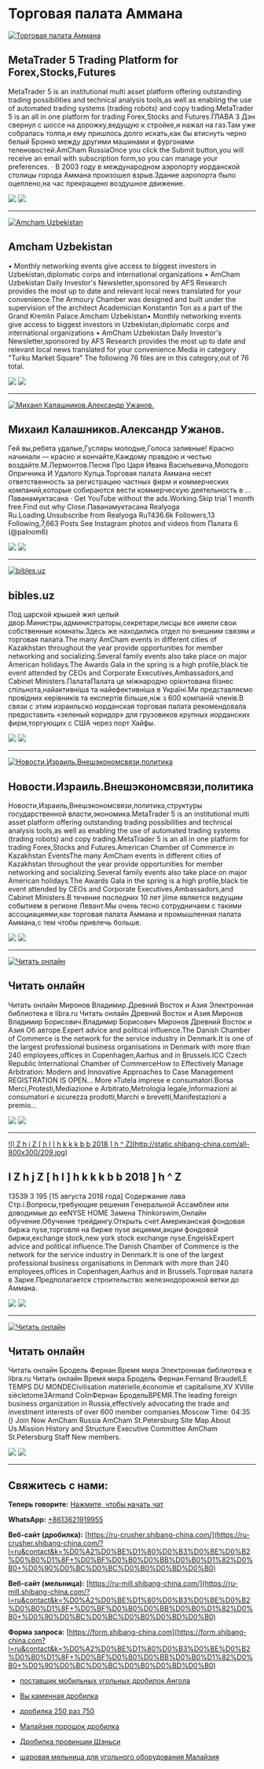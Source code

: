 # Торговая палата Аммана

<a href="https://swt.shibang-china.com/?l=ru&img&k=%D0%A2%D0%BE%D1%80%D0%B3%D0%BE%D0%B2%D0%B0%D1%8F+%D0%BF%D0%B0%D0%BB%D0%B0%D1%82%D0%B0+%D0%90%D0%BC%D0%BC%D0%B0%D0%BD%D0%B0" target="_blank">![Торговая палата Аммана](http://static.shibang-china.com/all-800x300/171.jpg)</a>

## MetaTrader 5 Trading Platform for Forex,Stocks,Futures
MetaTrader 5 is an institutional multi asset platform offering outstanding trading possibilities and technical analysis tools,as well as enabling the use of automated trading systems (trading robots) and copy trading.MetaTrader 5 is an all in one platform for trading Forex,Stocks and Futures.ГЛАВА 3 Дэн свернул с шоссе на дорожку,ведущую к стройке,и нажал на газ.Там уже собралась толпа,и ему пришлось долго искать,как бы втиснуть черно белый Бронко между другими машинами и фургонами теленовостей.AmCham RussiaOnce you click the Submit button,you will receive an email with subscription form,so you can manage your preferences.&nbsp;&#0183;&#32;В 2003 году в международном аэропорту иорданской столицы города Аммана произошел взрыв.Здание аэропорта было оцеплено,на час прекращено воздушное движение.


<a href="https://whatsapp.shibangsoft.com/WhatsApp.php" target="_blank" title="WhatsApp">![](http://static.shibang-china.com/icon/whatsapp.png)</a> <a href="https://swt.shibang-china.com/?l=ru&icon&k=%D0%A2%D0%BE%D1%80%D0%B3%D0%BE%D0%B2%D0%B0%D1%8F+%D0%BF%D0%B0%D0%BB%D0%B0%D1%82%D0%B0+%D0%90%D0%BC%D0%BC%D0%B0%D0%BD%D0%B0" target="_blank">![](http://static.shibang-china.com/icon/chat-ru.png)</a>

---

<a href="https://swt.shibang-china.com/?l=ru&img&k=%D0%A2%D0%BE%D1%80%D0%B3%D0%BE%D0%B2%D0%B0%D1%8F+%D0%BF%D0%B0%D0%BB%D0%B0%D1%82%D0%B0+%D0%90%D0%BC%D0%BC%D0%B0%D0%BD%D0%B0" target="_blank">![Amcham Uzbekistan](http://static.shibang-china.com/all-800x300/1202.jpg)</a>

## Amcham Uzbekistan
• Monthly networking events give access to biggest investors in Uzbekistan,diplomatic corps and international organizations • AmCham Uzbekistan Daily Investor's Newsletter,sponsored by AFS Research provides the most up to date and relevant local news translated for your convenience.The Armoury Chamber was designed and built under the supervision of the architect Academician Konstantin Ton as a part of the Grand Kremlin Palace.Amcham Uzbekistan• Monthly networking events give access to biggest investors in Uzbekistan,diplomatic corps and international organizations • AmCham Uzbekistan Daily Investor's Newsletter,sponsored by AFS Research provides the most up to date and relevant local news translated for your convenience.Media in category &quot;Turku Market Square&quot; The following 76 files are in this category,out of 76 total.


<a href="https://whatsapp.shibangsoft.com/WhatsApp.php" target="_blank" title="WhatsApp">![](http://static.shibang-china.com/icon/whatsapp.png)</a> <a href="https://swt.shibang-china.com/?l=ru&icon&k=%D0%A2%D0%BE%D1%80%D0%B3%D0%BE%D0%B2%D0%B0%D1%8F+%D0%BF%D0%B0%D0%BB%D0%B0%D1%82%D0%B0+%D0%90%D0%BC%D0%BC%D0%B0%D0%BD%D0%B0" target="_blank">![](http://static.shibang-china.com/icon/chat-ru.png)</a>

---

<a href="https://swt.shibang-china.com/?l=ru&img&k=%D0%A2%D0%BE%D1%80%D0%B3%D0%BE%D0%B2%D0%B0%D1%8F+%D0%BF%D0%B0%D0%BB%D0%B0%D1%82%D0%B0+%D0%90%D0%BC%D0%BC%D0%B0%D0%BD%D0%B0" target="_blank">![Михаил Калашников.Александр Ужанов.](http://static.shibang-china.com/all-800x300/1449.jpg)</a>

## Михаил Калашников.Александр Ужанов.
Гей вы,ребята удалые,Гусляры молодые,Голоса заливные! Красно начинали — красно и кончайте,Каждому правдою и честью воздайте.М.Лермонтов.Песня Про Царя Ивана Васильевича,Молодого Опричника И Удалого Купца.Торговая палата Аммана несет ответственность за регистрацию частных фирм и коммерческих компаний,которые собираются вести коммерческую деятельность в …Паванамуктасана&nbsp;&#0183;&#32;Get YouTube without the ads.Working.Skip trial 1 month free.Find out why Close.Паванамуктасана Realyoga Ru.Loading.Unsubscribe from Realyoga Ru?436.6k Followers,13 Following,7,663 Posts See Instagram photos and videos from Палата 6 (@palnom6)


<a href="https://whatsapp.shibangsoft.com/WhatsApp.php" target="_blank" title="WhatsApp">![](http://static.shibang-china.com/icon/whatsapp.png)</a> <a href="https://swt.shibang-china.com/?l=ru&icon&k=%D0%A2%D0%BE%D1%80%D0%B3%D0%BE%D0%B2%D0%B0%D1%8F+%D0%BF%D0%B0%D0%BB%D0%B0%D1%82%D0%B0+%D0%90%D0%BC%D0%BC%D0%B0%D0%BD%D0%B0" target="_blank">![](http://static.shibang-china.com/icon/chat-ru.png)</a>

---

<a href="https://swt.shibang-china.com/?l=ru&img&k=%D0%A2%D0%BE%D1%80%D0%B3%D0%BE%D0%B2%D0%B0%D1%8F+%D0%BF%D0%B0%D0%BB%D0%B0%D1%82%D0%B0+%D0%90%D0%BC%D0%BC%D0%B0%D0%BD%D0%B0" target="_blank">![bibles.uz](http://static.shibang-china.com/all-800x300/886.jpg)</a>

## bibles.uz
Под царской крышей жил целый двор.Министры,администраторы,секретари,писцы все имели свои собственные комнаты.Здесь же находились отдел по внешним связям и торговая палата.The many AmCham events in different cities of Kazakhstan throughout the year provide opportunities for member networking and socializing.Several family events also take place on major American holidays.The Awards Gala in the spring is a high profile,black tie event attended by CEOs and Corporate Executives,Ambassadors,and Cabinet Ministers.ПалатаПалата це міжнародно орієнтована бізнес спільнота,найактивніша та найефективніша в Україні.Ми представляємо провідних керівників та експертів більше,ніж з 600 компаній членів.В связи с этим израильско иорданская торговая палата рекомендовала предоставить &#171;зеленый коридор&#187; для грузовиков крупных иорданских фирм,торгующих с США через порт Хайфы.


<a href="https://whatsapp.shibangsoft.com/WhatsApp.php" target="_blank" title="WhatsApp">![](http://static.shibang-china.com/icon/whatsapp.png)</a> <a href="https://swt.shibang-china.com/?l=ru&icon&k=%D0%A2%D0%BE%D1%80%D0%B3%D0%BE%D0%B2%D0%B0%D1%8F+%D0%BF%D0%B0%D0%BB%D0%B0%D1%82%D0%B0+%D0%90%D0%BC%D0%BC%D0%B0%D0%BD%D0%B0" target="_blank">![](http://static.shibang-china.com/icon/chat-ru.png)</a>

---

<a href="https://swt.shibang-china.com/?l=ru&img&k=%D0%A2%D0%BE%D1%80%D0%B3%D0%BE%D0%B2%D0%B0%D1%8F+%D0%BF%D0%B0%D0%BB%D0%B0%D1%82%D0%B0+%D0%90%D0%BC%D0%BC%D0%B0%D0%BD%D0%B0" target="_blank">![Новости.Израиль.Внешэкономсвязи,политика](http://static.shibang-china.com/all-800x300/977.jpg)</a>

## Новости.Израиль.Внешэкономсвязи,политика
Новости,Израиль,Внешэкономсвязи,политика,структуры государственной власти,экономика.MetaTrader 5 is an institutional multi asset platform offering outstanding trading possibilities and technical analysis tools,as well as enabling the use of automated trading systems (trading robots) and copy trading.MetaTrader 5 is an all in one platform for trading Forex,Stocks and Futures.American Chamber of Commerce in Kazakhstan EventsThe many AmCham events in different cities of Kazakhstan throughout the year provide opportunities for member networking and socializing.Several family events also take place on major American holidays.The Awards Gala in the spring is a high profile,black tie event attended by CEOs and Corporate Executives,Ambassadors,and Cabinet Ministers.В течение последних 10 лет jiime является ведущим событием в регионе Левант.Мы очень тесно сотрудничаем с такими ассоциациями,как торговая палата Аммана и промышленная палата Аммана,с тем чтобы привлечь больше.


<a href="https://whatsapp.shibangsoft.com/WhatsApp.php" target="_blank" title="WhatsApp">![](http://static.shibang-china.com/icon/whatsapp.png)</a> <a href="https://swt.shibang-china.com/?l=ru&icon&k=%D0%A2%D0%BE%D1%80%D0%B3%D0%BE%D0%B2%D0%B0%D1%8F+%D0%BF%D0%B0%D0%BB%D0%B0%D1%82%D0%B0+%D0%90%D0%BC%D0%BC%D0%B0%D0%BD%D0%B0" target="_blank">![](http://static.shibang-china.com/icon/chat-ru.png)</a>

---

<a href="https://swt.shibang-china.com/?l=ru&img&k=%D0%A2%D0%BE%D1%80%D0%B3%D0%BE%D0%B2%D0%B0%D1%8F+%D0%BF%D0%B0%D0%BB%D0%B0%D1%82%D0%B0+%D0%90%D0%BC%D0%BC%D0%B0%D0%BD%D0%B0" target="_blank">![Читать онлайн](http://static.shibang-china.com/all-800x300/852.jpg)</a>

## Читать онлайн
Читать онлайн Миронов Владимир.Древний Восток и Азия Электронная библиотека e libra.ru Читать онлайн Древний Восток и Азия.Миронов Владимир Борисович.Владимир Борисович Миронов Древний Восток и Азия Об авторе.Expert advice and political influence.The Danish Chamber of Commerce is the network for the service industry in Denmark.It is one of the largest professional business organisations in Denmark with more than 240 employees,offices in Copenhagen,Aarhus and in Brussels.ICC Czech Republic International Chamber of CommerceHow to Effectively Manage Arbitration: Modern and Innovative Approaches to Case Management REGISTRATION IS OPEN… More &#187;Tutela imprese e consumatori.Borsa Merci,Protesti,Mediazione e Arbitrato,Metrologia legale,Informazioni ai consumatori e sicurezza prodotti,Marchi e brevetti,Manifestazioni a premio…


<a href="https://whatsapp.shibangsoft.com/WhatsApp.php" target="_blank" title="WhatsApp">![](http://static.shibang-china.com/icon/whatsapp.png)</a> <a href="https://swt.shibang-china.com/?l=ru&icon&k=%D0%A2%D0%BE%D1%80%D0%B3%D0%BE%D0%B2%D0%B0%D1%8F+%D0%BF%D0%B0%D0%BB%D0%B0%D1%82%D0%B0+%D0%90%D0%BC%D0%BC%D0%B0%D0%BD%D0%B0" target="_blank">![](http://static.shibang-china.com/icon/chat-ru.png)</a>

---

<a href="https://swt.shibang-china.com/?l=ru&img&k=%D0%A2%D0%BE%D1%80%D0%B3%D0%BE%D0%B2%D0%B0%D1%8F+%D0%BF%D0%B0%D0%BB%D0%B0%D1%82%D0%B0+%D0%90%D0%BC%D0%BC%D0%B0%D0%BD%D0%B0" target="_blank">![l Z h j Z [ h l ] h k k k b b 2018 ] h ^ Z](http://static.shibang-china.com/all-800x300/209.jpg)</a>

## l Z h j Z [ h l ] h k k k b b 2018 ] h ^ Z
13539 3 195 [15 августа 2018 года] Содержание лава Стр.i.Вопросы,требующие решения Генеральной Ассамблеи или доводимые до ееNYSE HOME Замена Thinkorswim,Онлайн обучение.Обучение трейдингу.Открыть счет.Американская фондовая биржа nyse,торговля на бирже nyse акциями,акции фондовой биржи,exchange stock,new york stock exchange nyse.EngelskExpert advice and political influence.The Danish Chamber of Commerce is the network for the service industry in Denmark.It is one of the largest professional business organisations in Denmark with more than 240 employees,offices in Copenhagen,Aarhus and in Brussels.Торговая палата в Зарке.Предполагается строительство железнодорожной ветки до Аммана.


<a href="https://whatsapp.shibangsoft.com/WhatsApp.php" target="_blank" title="WhatsApp">![](http://static.shibang-china.com/icon/whatsapp.png)</a> <a href="https://swt.shibang-china.com/?l=ru&icon&k=%D0%A2%D0%BE%D1%80%D0%B3%D0%BE%D0%B2%D0%B0%D1%8F+%D0%BF%D0%B0%D0%BB%D0%B0%D1%82%D0%B0+%D0%90%D0%BC%D0%BC%D0%B0%D0%BD%D0%B0" target="_blank">![](http://static.shibang-china.com/icon/chat-ru.png)</a>

---

<a href="https://swt.shibang-china.com/?l=ru&img&k=%D0%A2%D0%BE%D1%80%D0%B3%D0%BE%D0%B2%D0%B0%D1%8F+%D0%BF%D0%B0%D0%BB%D0%B0%D1%82%D0%B0+%D0%90%D0%BC%D0%BC%D0%B0%D0%BD%D0%B0" target="_blank">![Читать онлайн](http://static.shibang-china.com/all-800x300/642.jpg)</a>

## Читать онлайн
Читать онлайн Бродель Фернан.Время мира Электронная библиотека e libra.ru Читать онлайн Время мира.Бродель Фернан.Fernand BraudelLE TEMPS DU MONDECivilisation mat&#233;rielle,&#233;conomie et capitalisme,XV XVIIIe si&#232;cletome3Armand ColinФернан БродельВРЕМЯ.The leading foreign business organization in Russia,effectively advocating the trade and investment interests of over 600 member companies.Moscow Time: 04:35 () Join Now AmCham Russia AmCham St.Petersburg Site Map.About Us.Mission History and Structure Executive Committee AmCham St.Petersburg Staff New members.

<a href="https://whatsapp.shibangsoft.com/WhatsApp.php" target="_blank" title="WhatsApp">![](http://static.shibang-china.com/icon/whatsapp.png)</a> <a href="https://swt.shibang-china.com/?l=ru&icon&k=%D0%A2%D0%BE%D1%80%D0%B3%D0%BE%D0%B2%D0%B0%D1%8F+%D0%BF%D0%B0%D0%BB%D0%B0%D1%82%D0%B0+%D0%90%D0%BC%D0%BC%D0%B0%D0%BD%D0%B0" target="_blank">![](http://static.shibang-china.com/icon/chat-ru.png)</a>

---
## Свяжитесь с нами:

**Теперь говорите:** [Нажмите, чтобы начать чат](https://swt.shibang-china.com?l=ru&contact&k=%D0%A2%D0%BE%D1%80%D0%B3%D0%BE%D0%B2%D0%B0%D1%8F+%D0%BF%D0%B0%D0%BB%D0%B0%D1%82%D0%B0+%D0%90%D0%BC%D0%BC%D0%B0%D0%BD%D0%B0)

**WhatsApp:**  [+8613621919955](https://whatsapp.shibangsoft.com/WhatsApp.php)

**Веб-сайт (дробилка):** [https://ru-crusher.shibang-china.com/](https://ru-crusher.shibang-china.com/?l=ru&contact&k=%D0%A2%D0%BE%D1%80%D0%B3%D0%BE%D0%B2%D0%B0%D1%8F+%D0%BF%D0%B0%D0%BB%D0%B0%D1%82%D0%B0+%D0%90%D0%BC%D0%BC%D0%B0%D0%BD%D0%B0)

**Веб-сайт (мельница):** [https://ru-mill.shibang-china.com/](https://ru-mill.shibang-china.com/?l=ru&contact&k=%D0%A2%D0%BE%D1%80%D0%B3%D0%BE%D0%B2%D0%B0%D1%8F+%D0%BF%D0%B0%D0%BB%D0%B0%D1%82%D0%B0+%D0%90%D0%BC%D0%BC%D0%B0%D0%BD%D0%B0)

**Форма запроса:** [https://form.shibang-china.com](https://form.shibang-china.com?l=ru&contact&k=%D0%A2%D0%BE%D1%80%D0%B3%D0%BE%D0%B2%D0%B0%D1%8F+%D0%BF%D0%B0%D0%BB%D0%B0%D1%82%D0%B0+%D0%90%D0%BC%D0%BC%D0%B0%D0%BD%D0%B0)

* [поставщик мобильных угольных дробилок Ангола](../132/%D0%BF%D0%BE%D1%81%D1%82%D0%B0%D0%B2%D1%89%D0%B8%D0%BA%20%D0%BC%D0%BE%D0%B1%D0%B8%D0%BB%D1%8C%D0%BD%D1%8B%D1%85%20%D1%83%D0%B3%D0%BE%D0%BB%D1%8C%D0%BD%D1%8B%D1%85%20%D0%B4%D1%80%D0%BE%D0%B1%D0%B8%D0%BB%D0%BE%D0%BA%20%D0%90%D0%BD%D0%B3%D0%BE%D0%BB%D0%B0.md)

* [Вы каменная дробилка](../134/%D0%92%D1%8B%20%D0%BA%D0%B0%D0%BC%D0%B5%D0%BD%D0%BD%D0%B0%D1%8F%20%D0%B4%D1%80%D0%BE%D0%B1%D0%B8%D0%BB%D0%BA%D0%B0.md)

* [дробилка 250 раз 750](../131/%D0%B4%D1%80%D0%BE%D0%B1%D0%B8%D0%BB%D0%BA%D0%B0%20250%20%D1%80%D0%B0%D0%B7%20750.md)

* [Малайзия порошок дробилка](../133/%D0%9C%D0%B0%D0%BB%D0%B0%D0%B9%D0%B7%D0%B8%D1%8F%20%D0%BF%D0%BE%D1%80%D0%BE%D1%88%D0%BE%D0%BA%20%D0%B4%D1%80%D0%BE%D0%B1%D0%B8%D0%BB%D0%BA%D0%B0.md)

* [Дробилка провинции Шэньси](../135/%D0%94%D1%80%D0%BE%D0%B1%D0%B8%D0%BB%D0%BA%D0%B0%20%D0%BF%D1%80%D0%BE%D0%B2%D0%B8%D0%BD%D1%86%D0%B8%D0%B8%20%D0%A8%D1%8D%D0%BD%D1%8C%D1%81%D0%B8.md)

* [шаровая мельница для угольного оборудования Малайзия](../133/%D1%88%D0%B0%D1%80%D0%BE%D0%B2%D0%B0%D1%8F%20%D0%BC%D0%B5%D0%BB%D1%8C%D0%BD%D0%B8%D1%86%D0%B0%20%D0%B4%D0%BB%D1%8F%20%D1%83%D0%B3%D0%BE%D0%BB%D1%8C%D0%BD%D0%BE%D0%B3%D0%BE%20%D0%BE%D0%B1%D0%BE%D1%80%D1%83%D0%B4%D0%BE%D0%B2%D0%B0%D0%BD%D0%B8%D1%8F%20%D0%9C%D0%B0%D0%BB%D0%B0%D0%B9%D0%B7%D0%B8%D1%8F.md)